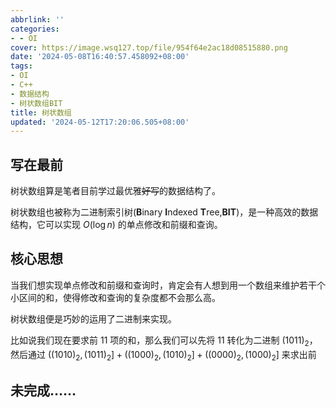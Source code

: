 ```yaml
---
abbrlink: ''
categories:
- - OI
cover: https://image.wsq127.top/file/954f64e2ac18d08515880.png
date: '2024-05-08T16:40:57.458092+08:00'
tags:
- OI
- C++
- 数据结构
- 树状数组BIT
title: 树状数组
updated: '2024-05-12T17:20:06.505+08:00'
---
```

## 写在最前

树状数组算是笔者目前学过最优雅~~好写~~的数据结构了。

树状数组也被称为二进制索引树(**B**inary **I**ndexed **T**ree,**BIT**)，是一种高效的数据结构，它可以实现 $O(\log n)$ 的单点修改和前缀和查询。

## 核心思想

当我们想实现单点修改和前缀和查询时，肯定会有人想到用一个数组来维护若干个小区间的和，使得修改和查询的复杂度都不会那么高。

树状数组便是巧妙的运用了二进制来实现。

比如说我们现在要求前 11 项的和，那么我们可以先将 11 转化为二进制 $(1011)_2$，然后通过 $((1010)_2,(1011)_2]+((1000)_2,(1010)_2]+((0000)_2,(1000)_2]$ 来求出前

## 未完成……
